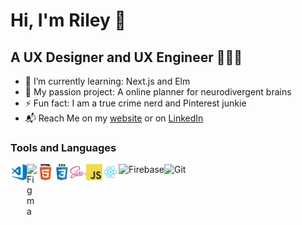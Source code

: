 # Hi, I'm Riley 👋

## A UX Designer and UX Engineer 👩🏻‍💻

- 🌱 I’m currently learning: Next.js and Elm
- 🥰 My passion project: A online planner for neurodivergent brains
- ⚡ Fun fact: I am a true crime nerd and Pinterest junkie 
- 📬 Reach Me on my [website](https://www.rileyjakusik.com) or on [LinkedIn](https://www.linkedin.com/in/rileyjakusik/)

### Tools and Languages

<img align="left" alt="Visual Studio Code" width="26px" src="https://raw.githubusercontent.com/github/explore/80688e429a7d4ef2fca1e82350fe8e3517d3494d/topics/visual-studio-code/visual-studio-code.png" />
<img align="left" alt="Figma" width="17px" src="https://upload.wikimedia.org/wikipedia/commons/3/33/Figma-logo.svg" />
<img align="left" alt="HTML5" width="26px" src="https://raw.githubusercontent.com/github/explore/80688e429a7d4ef2fca1e82350fe8e3517d3494d/topics/html/html.png" />
<img align="left" alt="CSS3" width="26px" src="https://raw.githubusercontent.com/github/explore/80688e429a7d4ef2fca1e82350fe8e3517d3494d/topics/css/css.png" />
<img align="left" alt="Sass" width="26px" src="https://raw.githubusercontent.com/github/explore/80688e429a7d4ef2fca1e82350fe8e3517d3494d/topics/sass/sass.png" />
<img align="left" alt="JavaScript" width="26px" src="https://raw.githubusercontent.com/github/explore/80688e429a7d4ef2fca1e82350fe8e3517d3494d/topics/javascript/javascript.png" />
<img align="left" alt="React" width="26px" src="https://raw.githubusercontent.com/github/explore/80688e429a7d4ef2fca1e82350fe8e3517d3494d/topics/react/react.png" />
<img align="left" alt="Firebase" height="26px" src="https://firebase.google.com/downloads/brand-guidelines/PNG/logo-logomark.png" />
<img align="left" alt="Git" height="20px" src="https://git-scm.com/images/logos/downloads/Git-Logo-1788C.png" />
